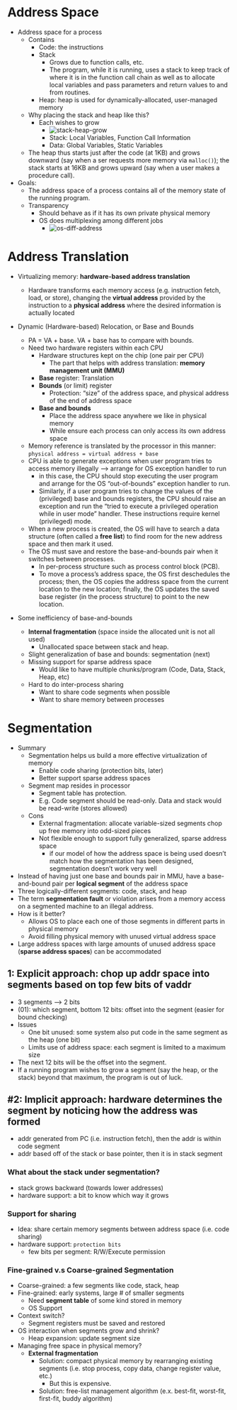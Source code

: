 # Address Space

- Address space for a process
  - Contains
    - Code: the instructions
    - Stack
      - Grows due to function calls, etc.
      - The program, while it is running, uses a stack to keep track of where it is in the function call chain as well as to allocate local variables and pass parameters and return values to and from routines.
    - Heap: heap is used for dynamically-allocated, user-managed memory
  - Why placing the stack and heap like this?
    - Each wishes to grow
      - ![stack-heap-grow](images/01-address-translation/stack-heap-grow.png)
      - Stack: Local Variables, Function Call Information
      - Data: Global Variables, Static Variables
  - The heap thus starts just after the code (at 1KB) and grows downward (say when a ser requests more memory via `malloc()`); the stack starts at 16KB and grows upward (say when a user makes a procedure call).
- Goals:
  - The address space of a process contains all of the memory state of the running program.
  - Transparency
    - Should behave as if it has its own private physical memory
    - OS does multiplexing among different jobs
      - ![os-diff-address](images/01-address-translation/os-diff-address.png)

# Address Translation

- Virtualizing memory: **hardware-based address translation**

  - Hardware transforms each memory access (e.g. instruction fetch, load, or store), changing the **virtual address** provided by the instruction to a **physical address** where the desired information is actually located
- Dynamic (Hardware-based) Relocation, or Base and Bounds
  - PA = VA + base. VA + base has to compare with bounds. 
  - Need two hardware registers within each CPU
    - Hardware structures kept on the chip (one pair per CPU)
      - The part that helps with address translation: **memory management unit (MMU)**
    - **Base** register: Translation
    - **Bounds** (or limit) register
      - Protection: “size” of the address space, and physical address of the end of address space
    - **Base and bounds**
      - Place the address space anywhere we like in physical memory
      - While ensure each process can only access its own address space
  - Memory reference is translated by the processor in this manner: `physical address = virtual address + base`
  - CPU is able to generate exceptions when user program tries to access memory illegally —> arrange for OS exception handler to run
    - in this case, the CPU should stop executing the user program and arrange for the OS “out-of-bounds” exception handler to run.
    - Similarly, if a user program tries to change the values of the (privileged) base and bounds registers, the CPU should raise an exception and run the “tried to execute a privileged operation while in user mode” handler. These instructions require kernel (privileged) mode.
  - When a new process is created, the OS will have to search a data structure (often called a **free list**) to find room for the new address space and then mark it used.
  - The OS must save and restore the base-and-bounds pair when it switches between processes.
    - In per-process structure such as process control block (PCB).
    - To move a process’s address space, the OS first deschedules the process; then, the OS copies the address space from the current location to the new location; finally, the OS updates the saved base register (in the process structure) to point to the new location.
- Some inefficiency of base-and-bounds
  - **Internal fragmentation** (space inside the allocated unit is not all used)
    - Unallocated space between stack and heap. 
  - Slight generalization of base and bounds: segmentation (next)
  - Missing support for sparse address space
    - Would like to have multiple chunks/program (Code, Data, Stack, Heap, etc)
  - Hard to do inter-process sharing
    - Want to share code segments when possible
    - Want to share memory between processes

# Segmentation

- Summary
  - Segmentation helps us build a more effective virtualization of memory
    - Enable code sharing (protection bits, later)
    - Better support sparse address spaces
  - Segment map resides in processor
    - Segment table has protection. 
    - E.g. Code segment should be read-only. Data and stack would be read-write (stores allowed)
  - Cons
    - External fragmentation: allocate variable-sized segments chop up free memory into odd-sized pieces
    - Not flexible enough to support fully generalized, sparse address space
      - if our model of how the address space is being used doesn’t match how the segmentation has been designed, segmentation doesn’t work very well
- Instead of having just one base and bounds pair in MMU, have a base-and-bound pair per **logical segment** of the address space
- Three logically-different segments: code, stack, and heap
- The term **segmentation fault** or violation arises from a memory access on a segmented machine to an illegal address.
- How is it better?
  - Allows OS to place each one of those segments in different parts in physical memory
  - Avoid filling physical memory with unused virtual address space
- Large address spaces with large amounts of unused address space (**sparse address spaces**) can be accommodated

## 1: Explicit approach: chop up addr space into segments based on top few bits of vaddr

- 3 segments —> 2 bits
- (01): which segment, bottom 12 bits: offset into the segment (easier for bound checking)
- Issues
  - One bit unused: some system also put code in the same segment as the heap (one bit)
  - Limits use of address space: each segment is limited to a maximum size
- The next 12 bits will be the offset into the segment.
- If a running program wishes to grow a segment (say the heap, or the stack) beyond that maximum, the program is out of luck.

## #2: Implicit approach: hardware determines the segment by noticing how the address was formed

- addr generated from PC (i.e. instruction fetch), then the addr is within code segment
- addr based off of the stack or base pointer, then it is in stack segment

### What about the stack under segmentation?

- stack grows backward (towards lower addresses)
- hardware support: a bit to know which way it grows

### Support for sharing

- Idea: share certain memory segments between address space (i.e. code sharing)
- hardware support: `protection bits`
  - few bits per segment: R/W/Execute permission

### Fine-grained v.s Coarse-grained Segmentation

- Coarse-grained: a few segments like code, stack, heap
- Fine-grained: early systems, large # of smaller segments
  - Need **segment table** of some kind stored in memory
  - OS Support
- Context switch?
  - Segment registers must be saved and restored
- OS interaction when segments grow and shrink?
  - Heap expansion: update segment size
- Managing free space in physical memory?
  - **External fragmentation**
    - Solution: compact physical memory by rearranging existing segments (i.e. stop process, copy data, change register value, etc.)
      - But this is expensive.
    - Solution: free-list management algorithm (e.x. best-fit, worst-fit, first-fit, buddy algorithm)
